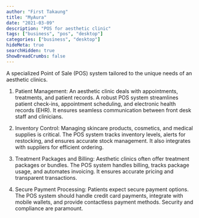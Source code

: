```yaml
---
author: "First Takaung"
title: "MyAura"
date: "2021-03-09"
description: "POS for aesthetic clinic"
tags: ["business", "pos", "desktop"]
categories: ["business", "desktop"]
hideMeta: true
searchHidden: true
ShowBreadCrumbs: false
---
```


A specialized Point of Sale (POS) system tailored to the unique needs of an aesthetic clinics. 

1. Patient Management: An aesthetic clinic deals with appointments, treatments, and patient records. A robust POS system streamlines patient check-ins, appointment scheduling, and electronic health records (EHR). It ensures seamless communication between front desk staff and clinicians.

2. Inventory Control: Managing skincare products, cosmetics, and medical supplies is critical. The POS system tracks inventory levels, alerts for restocking, and ensures accurate stock management. It also integrates with suppliers for efficient ordering.

3. Treatment Packages and Billing: Aesthetic clinics often offer treatment packages or bundles. The POS system handles billing, tracks package usage, and automates invoicing. It ensures accurate pricing and transparent transactions.

4. Secure Payment Processing: Patients expect secure payment options. The POS system should handle credit card payments, integrate with mobile wallets, and provide contactless payment methods. Security and compliance are paramount.